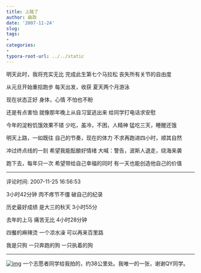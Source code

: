 ```yaml
---
title: 上路了
author: 曲政
date: '2007-11-24'
slug: 
tags:
- 
categories:
- 
typora-root-url: ../../static
---
```


明天此时，我将充实无比
完成此生第七个马拉松
丧失所有关节的自由度

从元旦开始重拾跑步
每天出发，收获
夏天两个月游泳

现在状态正好
身体，心情
不怕也不盼

还是有点害怕
就像那年晚上从自习室逃出来
给同学打电话求安慰

今年的淀粉饥饿效果不错
少吃，虽冷，不困，人精神
猛吃三天，睡醒还饿

明天上路，一如既往
自己的节奏，现在的体力
不求再跑进四小时，顺其自然

冲过终点线的一刻
希望我能酝酿好情绪
大喊：警告，波斯人退走，绕海来袭

跑下去，每年只一次
希望带给自己幸福的同时
有一天也能创造他自己的价值 

---

评论时间: 2007-11-25 16:56:53

3小时42分钟
肉不疼节不僵
破自己的纪录

历史最好成绩
是大三的秋天
3小时55分

去年的上马
痛苦无比
4小时28分钟

四餐的麻辣烫
一个凉水澡
可以再来百里路

我是只狗
一只奔跑的狗
一只执着的狗 

---

[![img](/images/2007-11-24-%E4%B8%8A%E8%B7%AF%E4%BA%86/rurl2=849fb649ce7db2dc26ac5b5070ccc442f66b4e4132563796caed8061a7fa8a42b92b301decbe259f8255e1e88606865a7840d46f0c22bb15fceb8a2f5dceb7eff5b01aa687b93947c6646af29501a6a7e1f8da3b.jpeg)](http://photo.store.qq.com/http_imgload.cgi?/rurl2=849fb649ce7db2dc26ac5b5070ccc442f66b4e4132563796caed8061a7fa8a42b92b301decbe259f8255e1e88606865a7840d46f0c22bb15fceb8a2f5dceb7eff5b01aa687b93947c6646af29501a6a7e1f8da3b)
一个志愿者同学给我拍的，约38公里处。我唯一的一张，谢谢QY同学。